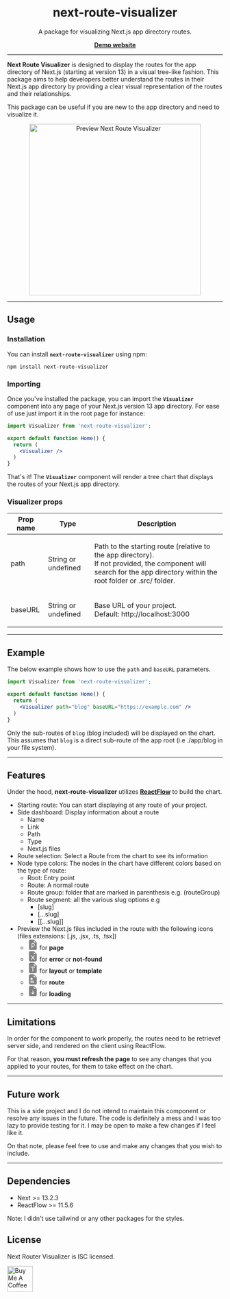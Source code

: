<div align="center">
  <h1>next-route-visualizer</h1>
  <p>A package for visualizing Next.js app directory routes.</p>
  <a href="https://next-route-visualizer-eufp7fbs4-diiiazote.vercel.app">
    <b>Demo website</b>
  </a>
</div>

---
**Next Route Visualizer** is designed to display the routes for the app directory of Next.js (starting at version 13) in a visual tree-like fashion.
This package aims to help developers better understand the routes in their Next.js app directory by providing a clear visual representation of the routes and their relationships.

This package can be useful if you are new to the app directory and need to visualize it.

<div align="center">
  <img src="https://next-route-visualizer.vercel.app/next-route-visualizer-preview.png" alt="Preview Next Route Visualizer" width="400"/>
</div>

---
## Usage

### Installation

You can install **`next-route-visualizer`** using npm:

```
npm install next-route-visualizer
```

### Importing

Once you've installed the package, you can import the **`Visualizer`** component into any page of your Next.js version 13 app directory.
For ease of use just import it in the root page for instance:


```jsx
import Visualizer from 'next-route-visualizer';

export default function Home() {
  return (
    <Visualizer />
  )
}
```

That's it! The **`Visualizer`** component will render a tree chart that displays the routes of your Next.js app directory.

### Visualizer props

| Prop name   | Type                 | Description
| ----------- | -------              | ------------
| path        | String or undefined  |  <p>Path to the starting route (relative to the app directory).<br/>If not provided, the component will search for the app directory within the root folder or .src/ folder.</p>
| baseURL     | String or undefined  | <p>Base URL of your project.<br/>Default: http://localhost:3000</p>

---
## Example

The below example shows how to use the `path` and `baseURL` parameters.

```jsx
import Visualizer from 'next-route-visualizer';

export default function Home() {
  return (
    <Visualizer path="blog" baseURL="https://example.com" />
  )
}
```
Only the sub-routes of `blog` (blog included) will be displayed on the chart. This assumes that `blog` is a direct sub-route of the app root (i.e ./app/blog in your file system).

---
## Features
Under the hood, **next-route-visualizer** utilizes **[ReactFlow](https://reactflow.dev/)** to build the chart.

- Starting route: You can start displaying at any route of your project.
- Side dashboard: Display information about a route
  - Name
  - Link
  - Path
  - Type
  - Next.js files
- Route selection: Select a Route from the chart to see its information
- Node type colors: The nodes in the chart have different colors based on the type of route:
  - Root: Entry point
  - Route: A normal route
  - Route group: folder that are marked in parenthesis e.g. (routeGroup)
  - Route segment: all the various slug options e.g
    - [slug]
    - [...slug]
    - [[...slug]]
- Preview the Next.js files included in the route with the following icons (files extensions: [.js, .jsx, .ts, .tsx])
  - <svg width="24" height="24" fill="grey" viewBox="0 0 16 16">
      <path d="M8.188 10H7V6.5h1.188a1.75 1.75 0 1 1 0 3.5z" />
      <path d="M4 0h5.293A1 1 0 0 1 10 .293L13.707 4a1 1 0 0 1 .293.707V14a2 2 0 0 1-2 2H4a2 2 0 0 1-2-2V2a2 2 0 0 1 2-2zm5.5 1.5v2a1 1 0 0 0 1 1h2l-3-3zM7 5.5a1 1 0 0 0-1 1V13a.5.5 0 0 0 1 0v-2h1.188a2.75 2.75 0 0 0 0-5.5H7z" />
    </svg> for <b>page</b>
  - <svg width="24" height="24" fill="grey" viewBox="0 0 16 16">
      <path d="M9.293 0H4a2 2 0 0 0-2 2v12a2 2 0 0 0 2 2h8a2 2 0 0 0 2-2V4.707A1 1 0 0 0 13.707 4L10 .293A1 1 0 0 0 9.293 0zM9.5 3.5v-2l3 3h-2a1 1 0 0 1-1-1zM5.884 6.68 8 9.219l2.116-2.54a.5.5 0 1 1 .768.641L8.651 10l2.233 2.68a.5.5 0 0 1-.768.64L8 10.781l-2.116 2.54a.5.5 0 0 1-.768-.641L7.349 10 5.116 7.32a.5.5 0 1 1 .768-.64z" />
    </svg> for <b>error</b> or <b>not-found</b>
  - <svg width="24" height="24" fill="grey" viewBox="0 0 16 16">
      <path d="M9.293 0H4a2 2 0 0 0-2 2v12a2 2 0 0 0 2 2h8a2 2 0 0 0 2-2V4.707A1 1 0 0 0 13.707 4L10 .293A1 1 0 0 0 9.293 0zM9.5 3.5v-2l3 3h-2a1 1 0 0 1-1-1zM5.057 6h5.886L11 8h-.5c-.18-1.096-.356-1.192-1.694-1.235l-.298-.01v5.09c0 .47.1.582.903.655v.5H6.59v-.5c.799-.073.898-.184.898-.654V6.755l-.293.01C5.856 6.808 5.68 6.905 5.5 8H5l.057-2z" />
    </svg> for <b>layout</b> or <b>template</b>
  - <svg width="24" height="24" fill="grey" viewBox="0 0 16 16">
      <path d="M9.293 0H4a2 2 0 0 0-2 2v12a2 2 0 0 0 2 2h8a2 2 0 0 0 2-2V4.707A1 1 0 0 0 13.707 4L10 .293A1 1 0 0 0 9.293 0zM9.5 3.5v-2l3 3h-2a1 1 0 0 1-1-1zm-3 2v.634l.549-.317a.5.5 0 1 1 .5.866L7 7l.549.317a.5.5 0 1 1-.5.866L6.5 7.866V8.5a.5.5 0 0 1-1 0v-.634l-.549.317a.5.5 0 1 1-.5-.866L5 7l-.549-.317a.5.5 0 0 1 .5-.866l.549.317V5.5a.5.5 0 1 1 1 0zm-2 4.5h5a.5.5 0 0 1 0 1h-5a.5.5 0 0 1 0-1zm0 2h5a.5.5 0 0 1 0 1h-5a.5.5 0 0 1 0-1z" />
    </svg> for <b>route</b>
  - <svg width="24" height="24" fill="grey" viewBox="0 0 16 16">
      <path d="M9.293 0H4a2 2 0 0 0-2 2v12a2 2 0 0 0 2 2h8a2 2 0 0 0 2-2V4.707A1 1 0 0 0 13.707 4L10 .293A1 1 0 0 0 9.293 0zM9.5 3.5v-2l3 3h-2a1 1 0 0 1-1-1zm-1 4v3.793l1.146-1.147a.5.5 0 0 1 .708.708l-2 2a.5.5 0 0 1-.708 0l-2-2a.5.5 0 0 1 .708-.708L7.5 11.293V7.5a.5.5 0 0 1 1 0z" />
    </svg> for <b>loading</b>

---
## Limitations
In order for the component to work properly, the routes need to be retrievef server side, and rendered on the client using ReactFlow.

For that reason, **you must refresh the page** to see any changes that you applied to your routes, for them to take effect on the chart.

---
## Future work
This is a side project and I do not intend to maintain this component or resolve any issues in the future. The code is definitely a mess and I was too lazy to provide testing for it. I may be open to make a few changes if I feel like it.

On that note, please feel free to use and make any changes that you wish to include.

---
## Dependencies
- Next >= 13.2.3
- ReactFlow >= 11.5.6

Note: I didn't use tailwind or any other packages for the styles.

## License

Next Router Visualizer is ISC licensed.

<a href="https://www.buymeacoffee.com/alexvencel" target="_blank"><img src="https://cdn.buymeacoffee.com/buttons/v2/default-yellow.png" alt="Buy Me A Coffee" height="60" /></a>
